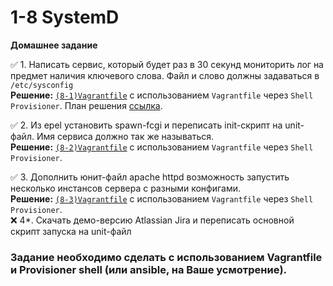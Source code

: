 # 1-8 SystemD
__Домашнее задание__  
  
✅ 1. Написать сервис, который будет раз в 30 секунд мониторить лог на предмет наличия ключевого слова. Файл и слово должны задаваться в `/etc/sysconfig`  
__Решение:__ [`(8-1)Vagrantfile`](https://github.com/io-sys/1-8-SystemD-SysV-nspawn/blob/master/(8-1)Vagrantfile) с использованием `Vagrantfile` через `Shell` `Provisioner`. План решения [ссылка](https://github.com/io-sys/1-8-SystemD-SysV-nspawn/blob/master/8-1-write-service.md).  

✅ 2. Из epel установить spawn-fcgi и переписать init-скрипт на unit-файл. Имя сервиса должно так же называться.  
__Решение:__ [`(8-2)Vagrantfile`](https://github.com/io-sys/1-8-SystemD-SysV-nspawn/blob/master/(8-2)Vagrantfile) с использованием `Vagrantfile` через `Shell` `Provisioner`.  

✅ 3. Дополнить юнит-файл apache httpd возможность запустить несколько инстансов сервера с разными конфигами.  
__Решение:__ [`(8-3)Vagrantfile`](https://github.com/io-sys/1-8-SystemD-SysV-nspawn/blob/master/(8-3)Vagrantfile) с использованием `Vagrantfile` через `Shell` `Provisioner`.  
❌ 4*. Скачать демо-версию Atlassian Jira и переписать основной скрипт запуска на unit-файл

### Задание необходимо сделать с использованием Vagrantfile и Provisioner  shell (или ansible, на Ваше усмотрение).
